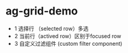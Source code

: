 # ag-grid-demo

- 1 选择行 （selected row）多选
- 2 当前行（actived row）区别于focused row
- 3 自定义过滤组件 (custom filter component)
